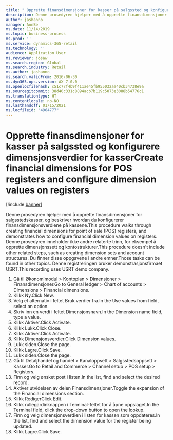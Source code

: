 ```yaml
---
title: " Opprette finansdimensjoner for kasser på salgssted og konfigurere dimensjonsverdier for kasser"
description: Denne prosedyren hjelper med å opprette finansdimensjoner for salgsstedskasser, og beskriver hvordan du konfigurerer finansdimensjonsverdiene på kassene.
author: jashanno
manager: AnnBe
ms.date: 11/14/2019
ms.topic: business-process
ms.prod: ''
ms.service: dynamics-365-retail
ms.technology: ''
audience: Application User
ms.reviewer: josaw
ms.search.region: Global
ms.search.industry: Retail
ms.author: jashanno
ms.search.validFrom: 2016-06-30
ms.dyn365.ops.version: AX 7.0.0
ms.openlocfilehash: c51c77f4b9f411ae45fb955032aa40cb34738e9a
ms.sourcegitcommit: 38d40c331c8894acb7b119c5073e3088b54776c1
ms.translationtype: HT
ms.contentlocale: nb-NO
ms.lasthandoff: 01/15/2021
ms.locfileid: "4964777"
---
```

# <a name="create-financial-dimensions-for-pos-registers-and-configure-dimension-values-on-registers"></a><span data-ttu-id="ddf17-103"> Opprette finansdimensjoner for kasser på salgssted og konfigurere dimensjonsverdier for kasser</span><span class="sxs-lookup"><span data-stu-id="ddf17-103">Create financial dimensions for POS registers and configure dimension values on registers</span></span>

[!include [banner](../includes/banner.md)]

<span data-ttu-id="ddf17-104">Denne prosedyren hjelper med å opprette finansdimensjoner for salgsstedskasser, og beskriver hvordan du konfigurerer finansdimensjonsverdiene på kassene.</span><span class="sxs-lookup"><span data-stu-id="ddf17-104">This procedure walks through creating financial dimensions for point of sale (POS) registers, and demonstrates how to configure financial dimension values on registers.</span></span> <span data-ttu-id="ddf17-105">Denne prosedyren inneholder ikke andre relaterte trinn, for eksempel å opprette dimensjonssett og kontostrukturer.</span><span class="sxs-lookup"><span data-stu-id="ddf17-105">This procedure doesn't include other related steps, such as creating dimension sets and account structures.</span></span> <span data-ttu-id="ddf17-106">Du finner disse oppgavene i andre emner.</span><span class="sxs-lookup"><span data-stu-id="ddf17-106">Those tasks can be found in other topics.</span></span> <span data-ttu-id="ddf17-107">Denne registreringen bruker demonstrasjonsfirmaet USRT.</span><span class="sxs-lookup"><span data-stu-id="ddf17-107">This recording uses USRT demo company.</span></span>

1. <span data-ttu-id="ddf17-108">Gå til Økonomimodul > Kontoplan > Dimensjoner > Finansdimensjoner.</span><span class="sxs-lookup"><span data-stu-id="ddf17-108">Go to General ledger > Chart of accounts > Dimensions > Financial dimensions.</span></span>
2. <span data-ttu-id="ddf17-109">Klikk Ny.</span><span class="sxs-lookup"><span data-stu-id="ddf17-109">Click New.</span></span>
3. <span data-ttu-id="ddf17-110">Velg et alternativ i feltet Bruk verdier fra.</span><span class="sxs-lookup"><span data-stu-id="ddf17-110">In the Use values from field, select an option.</span></span>
4. <span data-ttu-id="ddf17-111">Skriv inn en verdi i feltet Dimensjonsnavn.</span><span class="sxs-lookup"><span data-stu-id="ddf17-111">In the Dimension name field, type a value.</span></span>
5. <span data-ttu-id="ddf17-112">Klikk Aktiver.</span><span class="sxs-lookup"><span data-stu-id="ddf17-112">Click Activate.</span></span>
6. <span data-ttu-id="ddf17-113">Klikk Lukk.</span><span class="sxs-lookup"><span data-stu-id="ddf17-113">Click Close.</span></span>
7. <span data-ttu-id="ddf17-114">Klikk Aktiver.</span><span class="sxs-lookup"><span data-stu-id="ddf17-114">Click Activate.</span></span>
8. <span data-ttu-id="ddf17-115">Klikk Dimensjonsverdier.</span><span class="sxs-lookup"><span data-stu-id="ddf17-115">Click Dimension values.</span></span>
9. <span data-ttu-id="ddf17-116">Lukk siden.</span><span class="sxs-lookup"><span data-stu-id="ddf17-116">Close the page.</span></span>
10. <span data-ttu-id="ddf17-117">Klikk Lagre.</span><span class="sxs-lookup"><span data-stu-id="ddf17-117">Click Save.</span></span>
11. <span data-ttu-id="ddf17-118">Lukk siden.</span><span class="sxs-lookup"><span data-stu-id="ddf17-118">Close the page.</span></span>
12. <span data-ttu-id="ddf17-119">Gå til Detaljhandel og handel > Kanaloppsett > Salgsstedsoppsett > Kasser.</span><span class="sxs-lookup"><span data-stu-id="ddf17-119">Go to Retail and Commerce > Channel setup > POS setup > Registers.</span></span>
13. <span data-ttu-id="ddf17-120">Finn og velg ønsket post i listen.</span><span class="sxs-lookup"><span data-stu-id="ddf17-120">In the list, find and select the desired record.</span></span>
14. <span data-ttu-id="ddf17-121">Aktiver utvidelsen av delen Finansdimensjoner.</span><span class="sxs-lookup"><span data-stu-id="ddf17-121">Toggle the expansion of the Financial dimensions section.</span></span>
15. <span data-ttu-id="ddf17-122">Klikk Rediger</span><span class="sxs-lookup"><span data-stu-id="ddf17-122">Click Edit.</span></span>
16. <span data-ttu-id="ddf17-123">Klikk rullegardinknappen i Terminal-feltet for å åpne oppslaget.</span><span class="sxs-lookup"><span data-stu-id="ddf17-123">In the Terminal field, click the drop-down button to open the lookup.</span></span>
17. <span data-ttu-id="ddf17-124">Finn og velg dimensjonsverdien i listen for kassen som oppdateres.</span><span class="sxs-lookup"><span data-stu-id="ddf17-124">In the list, find and select the dimension value for the register being updated.</span></span>
18. <span data-ttu-id="ddf17-125">Klikk Lagre.</span><span class="sxs-lookup"><span data-stu-id="ddf17-125">Click Save.</span></span>

